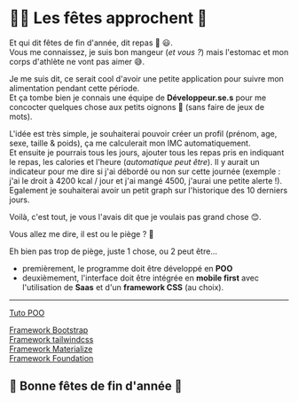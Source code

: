# 🎅🏼 Les fêtes approchent 🎄

Et qui dit fêtes de fin d'année, dit repas 🥩 😃.  
Vous me connaissez, je suis bon mangeur (_et vous ?_) mais l'estomac et mon corps d'athlète ne vont pas aimer 😅.

Je me suis dit, ce serait cool d'avoir une petite application pour suivre mon alimentation pendant cette période.  
 Et ça tombe bien je connais une équipe de **Développeur.se.s** pour me concocter quelques chose aux petits oignons 🧅 (sans faire de jeux de mots).

L'idée est très simple, je souhaiterai pouvoir créer un profil (prénom, age, sexe, taille & poids), ça me calculerait mon IMC automatiquement.  
Et ensuite je pourrais tous les jours, ajouter tous les repas pris en indiquant le repas, les calories et l'heure (_automatique peut être_). Il y aurait un indicateur pour me dire si j'ai débordé ou non sur cette journée (exemple : j'ai le droit à 4200 kcal / jour et j'ai mangé 4500, j'aurai une petite alerte !).  
Egalement je souhaiterai avoir un petit graph sur l'historique des 10 derniers jours.

Voilà, c'est tout, je vous l'avais dit que je voulais pas grand chose 😊.

Vous allez me dire, il est ou le piège ? 🤪

Eh bien pas trop de piège, juste 1 chose, ou 2 peut être...

- premièrement, le programme doit être développé en **POO**
- deuxièmement, l'interface doit être intégrée en **mobile first** avec l'utilisation de **Saas** et d'un **framework CSS** (au choix).

---

[Tuto POO](https://www.youtube.com/watch?v=r_NiFqLvfsc&list=PLjwdMgw5TTLVDKy8ikf5Df5fnMqY-ec16)

[Framework Bootstrap](https://getbootstrap.com/)  
[Framework tailwindcss](https://tailwindcss.com/)  
[Framework Materialize](https://materializecss.com/)  
[Framework Foundation](https://get.foundation/)

## 🎉 Bonne fêtes de fin d'année 🎉
